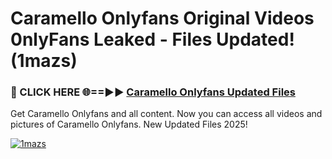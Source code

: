 # Caramello Onlyfans Original Videos 0nlyFans Leaked - Files Updated! (1mazs)

<h3>🔴 CLICK HERE 🌐==►► <a href="https://tinyurl.com/ehrbuxhb" rel="nofollow">Caramello Onlyfans Updated Files</a></h3>

Get Caramello Onlyfans and all content. Now you can access all videos and pictures of Caramello Onlyfans. New Updated Files 2025!

[![1mazs](https://i.imgur.com/lVYEuWS.gif)](https://tinyurl.com/ehrbuxhb)

